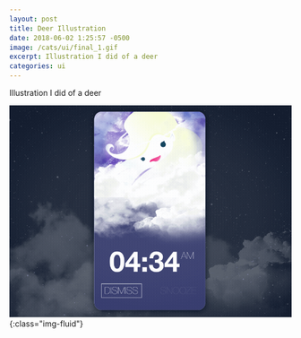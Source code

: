 ```yaml
---
layout: post
title: Deer Illustration
date: 2018-06-02 1:25:57 -0500
image: /cats/ui/final_1.gif
excerpt: Illustration I did of a deer
categories: ui
---
```


Illustration I did of a deer

![image-title-here](/assets/img/cats/ui/final_1.gif){:class="img-fluid"}
